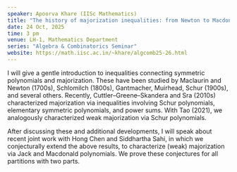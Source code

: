 ```yaml
---
speaker: Apoorva Khare (IISc Mathematics)
title: "The history of majorization inequalities: from Newton to Macdonald polynomials"
date: 24 Oct, 2025
time: 3 pm
venue: LH-1, Mathematics Department
series: "Algebra & Combinatorics Seminar"
website: https://math.iisc.ac.in/~khare/algcomb25-26.html
---
```


I will give a gentle introduction to inequalities connecting symmetric polynomials and majorization. These have been studied by Maclaurin and Newton (1700s),
Schlomilch (1800s), Gantmacher, Muirhead, Schur (1900s), and several others. Recently, Cuttler–Greene–Skandera and Sra (2010s) characterized majorization via
inequalities involving Schur polynomials, elementary symmetric polynomials, and power sums. With Tao (2021), we analogously characterized weak majorization
via Schur polynomials.

After discussing these and additional developments, I will speak about recent joint work with Hong Chen and Siddhartha Sahi, in which we conjecturally extend
the above results, to characterize (weak) majorization via Jack and Macdonald polynomials. We prove these conjectures for all partitions with two parts.
